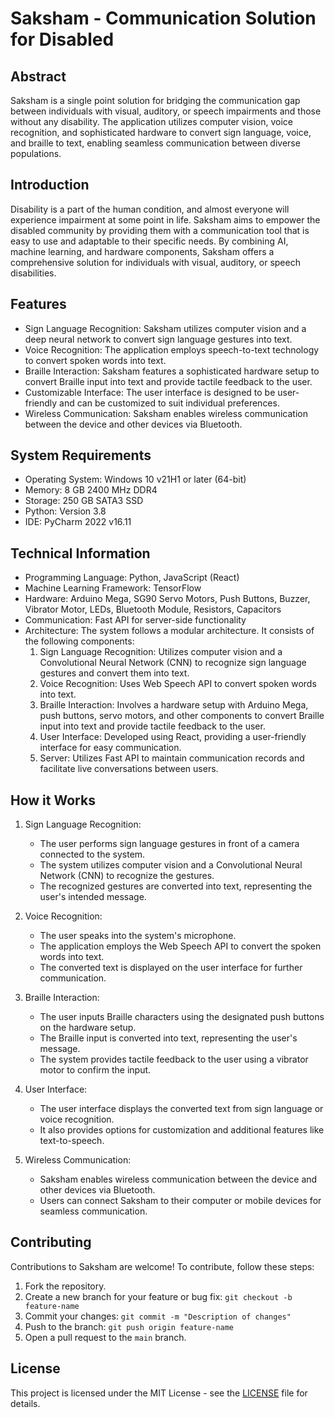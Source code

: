 # Saksham - Communication Solution for Disabled

## Abstract

Saksham is a single point solution for bridging the communication gap between individuals with visual, auditory, or speech impairments and those without any disability. The application utilizes computer vision, voice recognition, and sophisticated hardware to convert sign language, voice, and braille to text, enabling seamless communication between diverse populations.

## Introduction

Disability is a part of the human condition, and almost everyone will experience impairment at some point in life. Saksham aims to empower the disabled community by providing them with a communication tool that is easy to use and adaptable to their specific needs. By combining AI, machine learning, and hardware components, Saksham offers a comprehensive solution for individuals with visual, auditory, or speech disabilities.

## Features

- Sign Language Recognition: Saksham utilizes computer vision and a deep neural network to convert sign language gestures into text.
- Voice Recognition: The application employs speech-to-text technology to convert spoken words into text.
- Braille Interaction: Saksham features a sophisticated hardware setup to convert Braille input into text and provide tactile feedback to the user.
- Customizable Interface: The user interface is designed to be user-friendly and can be customized to suit individual preferences.
- Wireless Communication: Saksham enables wireless communication between the device and other devices via Bluetooth.

## System Requirements

- Operating System: Windows 10 v21H1 or later (64-bit)
- Memory: 8 GB 2400 MHz DDR4
- Storage: 250 GB SATA3 SSD
- Python: Version 3.8
- IDE: PyCharm 2022 v16.11

## Technical Information

- Programming Language: Python, JavaScript (React)
- Machine Learning Framework: TensorFlow
- Hardware: Arduino Mega, SG90 Servo Motors, Push Buttons, Buzzer, Vibrator Motor, LEDs, Bluetooth Module, Resistors, Capacitors
- Communication: Fast API for server-side functionality
- Architecture: The system follows a modular architecture. It consists of the following components:
  1. Sign Language Recognition: Utilizes computer vision and a Convolutional Neural Network (CNN) to recognize sign language gestures and convert them into text.
  2. Voice Recognition: Uses Web Speech API to convert spoken words into text.
  3. Braille Interaction: Involves a hardware setup with Arduino Mega, push buttons, servo motors, and other components to convert Braille input into text and provide tactile feedback to the user.
  4. User Interface: Developed using React, providing a user-friendly interface for easy communication.
  5. Server: Utilizes Fast API to maintain communication records and facilitate live conversations between users.


## How it Works

1. Sign Language Recognition:
   - The user performs sign language gestures in front of a camera connected to the system.
   - The system utilizes computer vision and a Convolutional Neural Network (CNN) to recognize the gestures.
   - The recognized gestures are converted into text, representing the user's intended message.

2. Voice Recognition:
   - The user speaks into the system's microphone.
   - The application employs the Web Speech API to convert the spoken words into text.
   - The converted text is displayed on the user interface for further communication.

3. Braille Interaction:
   - The user inputs Braille characters using the designated push buttons on the hardware setup.
   - The Braille input is converted into text, representing the user's message.
   - The system provides tactile feedback to the user using a vibrator motor to confirm the input.

4. User Interface:
   - The user interface displays the converted text from sign language or voice recognition.
   - It also provides options for customization and additional features like text-to-speech.

5. Wireless Communication:
   - Saksham enables wireless communication between the device and other devices via Bluetooth.
   - Users can connect Saksham to their computer or mobile devices for seamless communication.


## Contributing

Contributions to Saksham are welcome! To contribute, follow these steps:

1. Fork the repository.
2. Create a new branch for your feature or bug fix: `git checkout -b feature-name`
3. Commit your changes: `git commit -m "Description of changes"`
4. Push to the branch: `git push origin feature-name`
5. Open a pull request to the `main` branch.

## License

This project is licensed under the MIT License - see the [LICENSE](LICENSE) file for details.

